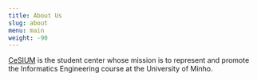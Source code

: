 ```yaml
---
title: About Us
slug: about
menu: main
weight: -90
---
```


[CeSIUM](http://www.cesium.di.uminho.pt/) is the student center whose mission is to represent and promote the
Informatics Engineering course at the University of Minho.

